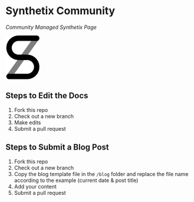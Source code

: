 # Synthetix Community

*Community Managed Synthetix Page*

<img src="static/img/favicon.png">


## Steps to Edit the Docs
1. Fork this repo
2. Check out a new branch
3. Make edits
4. Submit a pull request

## Steps to Submit a Blog Post
1. Fork this repo
2. Check out a new branch
3. Copy the blog template file in the `/blog` folder and replace the file name according to the example (current date & post title)
4. Add your content
5. Submit a pull request